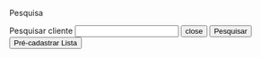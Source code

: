 <p>
    <mat-toolbar>
      <span>Pesquisa</span>
    </mat-toolbar>
  </p>
  <mat-form-field class="example-form-field">
    <mat-label>Pesquisar cliente</mat-label>
    <input matInput type="text" [(ngModel)]="value">
    <button mat-button *ngIf="value" matSuffix mat-icon-button aria-label="Clear" (click)="value=''">
      <mat-icon>close</mat-icon>
    </button>

  </mat-form-field>
  <button mat-raised-button>Pesquisar</button>
  <button mat-raised-button>Pré-cadastrar Lista</button>
